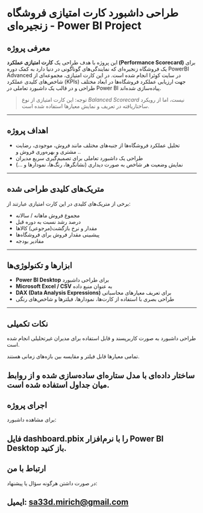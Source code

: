 # طراحی داشبورد کارت امتیازی فروشگاه زنجیره‌ای - Power BI Project

##  معرفی پروژه

این پروژه با هدف طراحی یک **کارت امتیازی عملکرد (Performance Scorecard)** برای یک فروشگاه زنجیره‌ای که نمایندگی‌های گوناگونی در دنیا دارد به کمک دوره PowerBI Advanced در سایت کوِئرا انجام شده است. در این کارت امتیازی، مجموعه‌ای از شاخص‌های کلیدی عملکرد (KPIs) جهت ارزیابی عملکرد فروشگاه‌ها در ابعاد مختلف طراحی و در قالب یک داشبورد تعاملی در Power BI پیاده‌سازی شده‌اند.

> توجه: این کارت امتیازی از نوع *Balanced Scorecard* نیست، اما از رویکرد ساختاریافته در تعریف و نمایش معیارها استفاده شده است.

---

##  اهداف پروژه

- تحلیل عملکرد فروشگاه‌ها از جنبه‌های مختلف مانند فروش، موجودی، رضایت مشتری و بهره‌وری فروش و ..  
- طراحی یک داشبورد تعاملی برای تصمیم‌گیری سریع مدیران  
- نمایش وضعیت هر شاخص به صورت دیداری (نشانگرها، رنگ‌ها، نمودارها و ...)  

---

##  متریک‌های کلیدی طراحی شده

برخی از متریک‌های کلیدی در این کارت امتیازی عبارتند از:

- مجموع فروش ماهانه / سالانه  
- درصد رشد نسبت به دوره قبل  
- مقدار و نرخ بازگشت(مرجوعی) کالاها
- پیشبینی مقدار فروش برای فروشگاه‌ها   
- مقادیر بودجه   

---

##  ابزارها و تکنولوژی‌ها

- **Power BI Desktop** برای طراحی داشبورد  
- **Microsoft Excel / CSV** به عنوان منبع داده  
- **DAX (Data Analysis Expressions)** برای تعریف معیارهای محاسباتی  
- طراحی بصری با استفاده از کارت‌ها، نمودارها، فیلترها و شاخص‌های رنگی

---

##  نکات تکمیلی
طراحی داشبورد به صورت کاربرپسند و قابل استفاده برای مدیران غیرتحلیلی انجام شده است.

تمامی معیارها قابل فیلتر و مقایسه بین بازه‌های زمانی هستند.

ساختار داده‌ای با مدل ستاره‌ای ساده‌سازی شده و از روابط میان جداول استفاده شده است.
---

##  اجرای پروژه
برای مشاهده داشبورد:

فایل dashboard.pbix را با نرم‌افزار Power BI Desktop باز کنید.
---

##  ارتباط با من
در صورت داشتن هرگونه سؤال یا پیشنهاد:

ایمیل: sa33d.mirich@gmail.com
---

